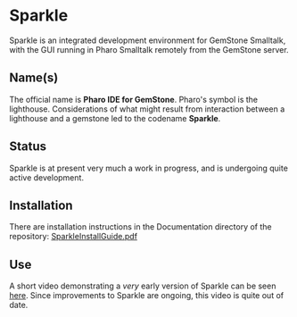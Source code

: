 # Sparkle
Sparkle is an integrated development environment for GemStone Smalltalk, with the GUI running in Pharo Smalltalk remotely from the GemStone server.

## Name(s)
The official name is **Pharo IDE for GemStone**. 
Pharo's symbol is the lighthouse. Considerations of what might result from interaction between a lighthouse and a gemstone led to the codename **Sparkle**.

## Status
Sparkle is at present very much a work in progress, and is undergoing quite active development.

## Installation
There are installation instructions in the Documentation directory of the repository: [SparkleInstallGuide.pdf](https://github.com/GemTalk/Sparkle/blob/development/Documentation/SparkleInstallGuide-1.0a1-v4.pdf)

## Use
A short video demonstrating a _very_ early version of Sparkle can be seen [here](https://vimeo.com/495380967). Since improvements to Sparkle are ongoing, this video is quite out of date.
